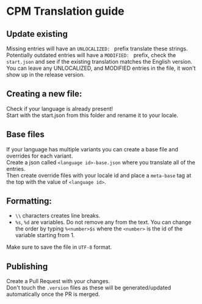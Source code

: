 # CPM Translation guide

## Update existing
Missing entries will have an `UNLOCALIZED: ` prefix translate these strings.  
Potentially outdated entries will have a `MODIFIED: ` prefix, check the `start.json` and see if the existing translation matches the English version.
You can leave any UNLOCALIZED, and MODIFIED entries in the file, it won't show up in the release version.

## Creating a new file:
Check if your language is already present!  
Start with the start.json from this folder and rename it to your locale.  

## Base files
If your language has multiple variants you can create a base file and overrides for each variant.  
Create a json called `<language id>-base.json` where you translate all of the entries.  
Then create override files with your locale id and place a `meta-base` tag at the top with the value of `<language id>`.  

## Formatting:
- `\\` characters creates line breaks.  
- `%s`, `%d` are variables. Do not remove any from the text. You can change the order by typing `%<number>$s` where the `<number>` is the id of the variable starting from 1.  

Make sure to save the file in `UTF-8` format.  

## Publishing
Create a Pull Request with your changes.  
Don't touch the `.version` files as these will be generated/updated automatically once the PR is merged.  